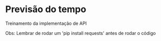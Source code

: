 # Previsão do tempo

Treinamento da implementação de API

Obs: Lembrar de rodar um 'pip install requests' antes de rodar o código
